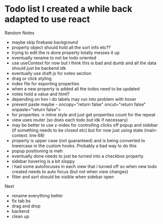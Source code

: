 # Todo list I created a while back adapted to use react

Random Notes

- maybe skip firebase background
- property object should hold all the sort info etc??
- trying to edit the is done property totally messes it up
- eventually rename to not be todo oriented
- use useContext for now but I think this is bad and dumb and all the data should just be backend idk
- eventually use draft js for notes section
- drag or click styling
- index file for exporting properties
- when a new property is added all the todos need to be updated
- notes hold a value and html?
- depending on hov i do labels may run into problem with hover
- prevent paste maybe - oncopy="return false" oncut="return false" onpaste="return false">
- for properties -> inline style and just get properties count for the repeat
- view uses router (so does each todo but idk if necessary)
- may be better to use z-index for controlling clicks off popup and sidebar (if something needs to be closed etc) but for now just using state (main-context: line 68)
- property is upper case (not guaranteed) and is being converted to lowercase in the custom hooks. Probably a bad way to do this
- popup positioning is meh
- eventually done needs to just be turned into a checkbox property
- sidebar hovering is a bit sloppy
- i had some autofocuses in each view that i turned off so when new todo created needs to auto focus (but not when view changes)
- filter and sort should be visible when sidebar open

Next

- rename everything better
- fix tab bs
- drag and drop
- backend
- clean up
